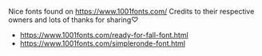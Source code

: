 Nice fonts found on https://www.1001fonts.com/ Credits to their respective owners and lots of thanks for sharing♡



- https://www.1001fonts.com/ready-for-fall-font.html
- https://www.1001fonts.com/simpleronde-font.html
